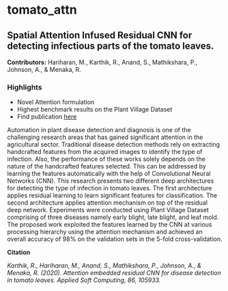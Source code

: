 # tomato_attn

## Spatial Attention Infused Residual CNN for detecting infectious parts of the tomato leaves.

**Contributors:** Hariharan, M., Karthik, R., Anand, S., Mathikshara, P., Johnson, A., & Menaka, R.

### Highlights
- Novel Attention formulation
- Highest benchmark results on the Plant Village Dataset
- Find publication <a href="https://www.sciencedirect.com/science/article/abs/pii/S1568494619307148">here</a>

Automation in plant disease detection and diagnosis is one of the challenging research areas that has gained significant attention in the agricultural sector. Traditional disease detection methods rely on extracting handcrafted features from the acquired images to identify the type of infection. Also, the performance of these works solely depends on the nature of the handcrafted features selected. This can be addressed by learning the features automatically with the help of Convolutional Neural Networks (CNN). This research presents two different deep architectures for detecting the type of infection in tomato leaves. The first architecture applies residual learning to learn significant features for classification. The second architecture applies attention mechanism on top of the residual deep network. Experiments were conducted using Plant Village Dataset comprising of three diseases namely early blight, late blight, and leaf mold. The proposed work exploited the features learned by the CNN at various processing hierarchy using the attention mechanism and achieved an overall accuracy of 98% on the validation sets in the 5-fold cross-validation.

**Citation**

<cite>Karthik, R., Hariharan, M., Anand, S., Mathikshara, P., Johnson, A., & Menaka, R. (2020). Attention embedded residual CNN for disease detection in tomato leaves. Applied Soft Computing, 86, 105933.</cite>